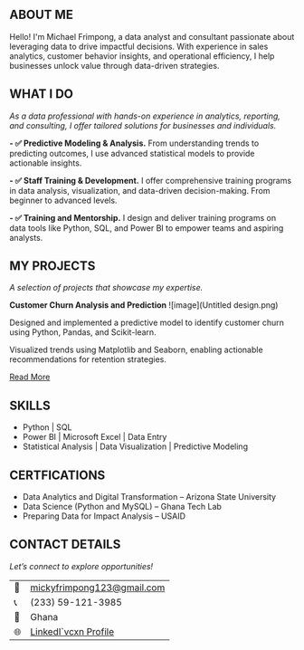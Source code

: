 <!--Section 1: Introduce your self-->
## ABOUT ME

Hello! I'm Michael Frimpong, a data analyst and consultant passionate about leveraging data to drive impactful decisions. With experience in sales analytics, customer behavior insights, and operational efficiency, I help businesses unlock value through data-driven strategies.


<!--Mention your top/relevant skills here - core and soft skills-->
## WHAT I DO

*As a data professional with hands-on experience in analytics, reporting, and consulting, I offer tailored solutions for businesses and individuals.*

**- ✅ Predictive Modeling & Analysis.**
From understanding trends to predicting outcomes, I use advanced statistical models to provide actionable insights.

**- ✅ Staff Training & Development.**
I offer comprehensive training programs in data analysis, visualization, and data-driven decision-making. From beginner to advanced levels. 

**- ✅ Training and Mentorship.**
I design and deliver training programs on data tools like Python, SQL, and Power BI to empower teams and aspiring analysts.

<!--Section 2: List 3-4 key projects-->
## MY PROJECTS 

*A selection of projects that showcase my expertise.*

**Customer Churn Analysis and Prediction**
![image](Untitled design.png)

Designed and implemented a predictive model to identify customer churn using Python, Pandas, and Scikit-learn.

Visualized trends using Matplotlib and Seaborn, enabling actionable recommendations for retention strategies.

[Read More](https://github.com/mk-frimpong/Data-Analysis-/blob/main/Customer%20Churn%20Analysis.ipynb)



## SKILLS
- Python | SQL
- Power BI | Microsoft Excel | Data Entry
- Statistical Analysis | Data Visualization | Predictive Modeling

## CERTFICATIONS
- Data Analytics and Digital Transformation – Arizona State University
- Data Science (Python and MySQL) – Ghana Tech Lab
- Preparing Data for Impact Analysis – USAID

## CONTACT DETAILS

*Let’s connect to explore opportunities!*
<table>
  <tbody>
    <tr>
      <td>📧</td>
      <td><a href="mailto:mickyfrimpong123@gmail.com">mickyfrimpong123@gmail.com</a></td>
    </tr>
    <tr>
      <td>📞</td>
      <td>(233) 59-121-3985</td>
    </tr>
    <tr>
      <td>📍</td>
      <td>Ghana</td>
    </tr>
    <tr>
      <td>🌐</td>
      <td><a href="[https://linkedin.com/in/etukanietie](https://www.linkedin.com/in/frimpong-michael-334514237)">LinkedI`vcxn Profile</a></td>
    </tr>
  </tbody>
</table>
